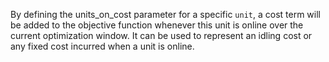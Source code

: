 By defining the units\_on\_cost parameter for a specific `unit`, a cost term will be added to the objective function whenever this unit is online over the  current optimization window. It can be used to represent an idling cost or any fixed cost incurred when a unit is online.

